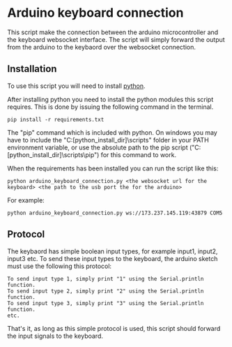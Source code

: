 
# Arduino keyboard connection

This script make the connection between the arduino microcontroller and the keyboard websocket interface. The script will simply
forward the output from the arduino to the keybaord over the websocket connection.


## Installation


To use this script you will need to install [python](https://www.python.org).

After installing python you need to install the python modules this script requires. This is done by issuing the following command in the terminal.

```
pip install -r requirements.txt
```
The "pip" command which is included with python. On windows you may have to include the "C:\[python_install_dir]\scripts" folder in your PATH environment variable, or use the absolute path to the pip script ("C:\[python_install_dir]\scripts\pip") for this command to work.

When the requirements has been installed you can run the script like this:
```
python arduino_keyboard_connection.py <the websocket url for the keyboard> <the path to the usb port the for the arduino>
```

For example:
```
python arduino_keyboard_connection.py ws://173.237.145.119:43879 COM5
```


## Protocol

The keybaord has simple boolean input types, for example input1, input2, input3 etc. To send these input types to the keyboard, 
the arduino sketch must use the following this protocol:

```
To send input type 1, simply print "1" using the Serial.println function.
To send input type 2, simply print "2" using the Serial.println function.
To send input type 3, simply print "3" using the Serial.println function.
etc.
```

That's it, as long as this simple protocol is used, this script should forward the input signals to the keyboard.

